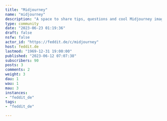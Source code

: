 ```yaml
---
title: "Midjourney" 
name: "midjourney"
description: "A space to share tips, questions and cool Midjourney images you've created"
type: community
date: "2023-06-23 01:19:36"
draft: false
nsfw: false
actor_id: "https://feddit.de/c/midjourney"
host: feddit.de
lastmod: "1969-12-31 19:00:00"
published: "2023-06-12 07:07:38"
subscribers: 90
posts: 3
comments: 2
weight: 3
dau: 1
wau: 1
mau: 3
instances:
- "feddit_de"
tags: 
- "feddit_de"

---
```

